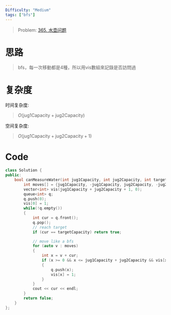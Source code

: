 ```yaml
---
Difficulty: "Medium"
tags: ["bfs"]
---
```


> Problem: [365. 水壶问题](https://leetcode.cn/problems/water-and-jug-problem/description/)

# 思路

> bfs，每一次移動都是4種，所以用vis數組來記錄是否訪問過

# 复杂度

时间复杂度:
> $O(\text{jug1Capacity} + \text{jug2Capacity})$

空间复杂度:
> $O(\text{jug1Capacity} + \text{jug2Capacity} + 1 )$

# Code
```c++
class Solution {
public:
    bool canMeasureWater(int jug1Capacity, int jug2Capacity, int targetCapacity) {
        int moves[] = {jug1Capacity, -jug1Capacity, jug2Capacity, -jug2Capacity};
        vector<int> vis(jug1Capacity + jug2Capacity + 1, 0);
        queue<int> q;
        q.push(0);
        vis[0] = 1;
        while(!q.empty())
        {
            int cur = q.front();
            q.pop();
            // reach target
            if (cur == targetCapacity) return true;

            // move like a bfs
            for (auto v : moves)
            {
                int x = v + cur;
                if (x >= 0 && x <= jug1Capacity + jug2Capacity && vis[x] == 0)
                {
                    q.push(x);
                    vis[x] = 1;
                }
            }
            cout << cur << endl;
        }
        return false;
    }
};
```
  
